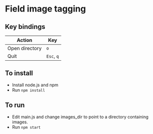 # Field image tagging

## Key bindings

| Action         | Key   |
| -------------- | ----- |
| Open directory | ``o`` |
| Quit           | ``Esc``, ``q`` |

## To install

* Install node.js and npm
* Run ``npm install``

## To run

* Edit main.js and change images_dir to point to a directory containing images.
* Run ``npm start``
